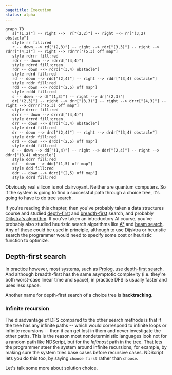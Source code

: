 ```yaml
---
pagetitle: Execution
status: alpha
---
```

```mermaid
graph TB
   s["(1,2)"] -- right -->  r["(2,2)"] -- right --> rr["(3,2) obstacle"]
   style rr fill:red
   r -- down --> rd["(2,3)"] -- right --> rdr["(3,3)"] -- right --> rdrr["(4,3)"] -- right --> rdrrr["(5,3) off map"]
   style rdrrr fill:red
   rdrr -- down --> rdrrd["(4,4)"]
   style rdrrd fill:green
   rdr -- down --> rdrd["(3,4) obstacle"]
   style rdrd fill:red
   rd -- down --> rdd["(2,4)"] -- right --> rddr["(3,4) obstacle"]
   style rddr fill:red
   rdd -- down --> rddd["(2,5) off map"]
   style rddd fill:red
   s -- down --> d["(1,3)"] -- right --> dr["(2,3)"]
   dr["(2,3)"] -- right --> drr["(3,3)"] -- right --> drrr["(4,3)"] -- right --> drrrr["(5,3) off map"]
   style drrrr fill:red
   drrr -- down --> drrrd["(4,4)"]
   style drrrd fill:green
   drr -- down --> drrd["(3,4) obstacle"]
   style drrd fill:red
   dr -- down --> drd["(2,4)"] -- right --> drdr["(3,4) obstacle"]
   style drdr fill:red
   drd -- down --> drdd["(2,5) off map"]
   style drdd fill:red
   d -- down --> dd["(1,4)"] -- right --> ddr["(2,4)"] -- right --> ddrr["(3,4) obstacle"]
   style ddrr fill:red
   dd -- down --> ddd["(1,5) off map"]
   style ddd fill:red
   ddr -- down --> ddrd["(2,5) off map"]
   style ddrd fill:red
```
Obviously real silicon is not clairvoyant.  Neither are quantum computers.  So if the system is going to find a successful path through a choice tree, it's going to have to do tree search.

If you're reading this chapter, then you've probably taken a data structures course and studied [depth-first](wiki:Depth-first_search) and [breadth-first](wiki:Breadth-first_search) search, and probably [Dijkstra's algorithm](wiki:Dijkstra%27s_algorithm).  If you've taken an introductory AI course, you've probably also studied heuristic search algorithms like [A*](wiki:A*_search_algorithm) and [beam search](wiki:Beam_search_algorithm).  Any of these could be used in principle, although to use Dijsktra or heuristic search the programmer would need to specify some cost or heuristic function to optimize.

## Depth-first search

In practice however, most systems, such as [Prolog](wiki:Prolog), use [depth-first search](wiki:Depth-first_search).  And although breadth-first has the same asymptotic complexity (i.e. they're both worst-case linear time and space), in practice DFS is usually faster and uses less space.

Another name for depth-first search of a choice tree is **backtracking**.

### Infinite recursion

The disadvantage of DFS compared to the other search methods is that if the tree has any infinite paths -- which would correspond to infinite loops or infinite recursions -- then it can get lost in them and never investigate the other paths.  This is the reason most nondeterministic languages look not for a random path like NDScript, but for the *leftmost* path in the tree.  That lets the programmer steer the system around infinite recursions, for example, by making sure the system tries base cases before recursive cases.  NDScript lets you do this too, by saying `choose first` rather than `choose`.

Let's talk some more about solution choice.

